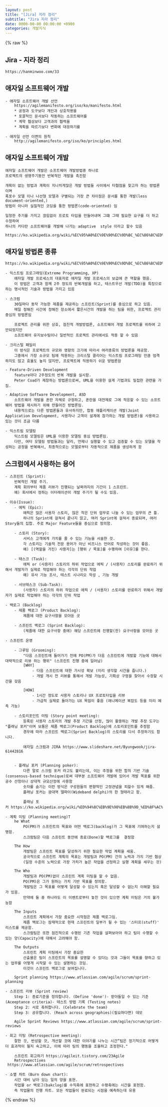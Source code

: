 ```yaml
---  
layout: post  
title: "[Jira] 지라 정리"  
subtitle: "Jira 지라 정리"  
date: 0000-00-00 00:00:00 +0900  
categories: 개발지식  
---  
```

{% raw %}  
## Jira -  지라 정리  
	https://hanminwoo.com/33  
## 애자일 소프트웨어 개발  
	- 애자일 소프트웨어 개발 선언  
		https://agilemanifesto.org/iso/ko/manifesto.html  
		* 공정과 도구보다 개인과 상호작용을  
		* 포괄적인 문서보다 작동하는 소프트웨어를  
		* 계약 협상보다 고객과의 협력을  
		* 계획을 따르기보다 변화에 대응하기를  
  
	- 애자일 선언 이면의 원칙  
		http://agilemanifesto.org/iso/ko/principles.html  
  
## 애자일 소프트웨어 개발  
	애자일 소프트웨어 개발은 소프트웨어 개발방법중 하나로  
	프로젝트의 생명주기동안 반복적인 개발을 촉진함  
  
	개획이 없는 방법과 계획이 지나치게많은 개발 방법들 사이에서 타협점을 찾고자 하는 방법론이며  
	폭포수 모델 이나 나선형 모델과 구별되는 가장 큰 차이점은 문서를 통한 개발(less document-oriented,)  
	방법이 아니라 실질적인 코딩을 통한 방법론(code-oriented) 임  
  
	일정한 주기를 가지고 끊임없이 프로토 타입을 만들어내며 그떄 그때 필요한 요구를 더 하고 수정하여  
	하나의 커다란 소프트웨어를 개발해 나가는 adaptive  style 이라고 할수 있음  
  
	https://ko.wikipedia.org/wiki/%EC%95%A0%EC%9E%90%EC%9D%BC_%EC%86%8C%ED%94%84%ED%8A%B8%EC%9B%A8%EC%96%B4_%EA%B0%9C%EB%B0%9C  
  
## 애자일 방법론 종류  
	https://ko.wikipedia.org/wiki/%EC%95%A0%EC%9E%90%EC%9D%BC_%EC%86%8C%ED%94%84%ED%8A%B8%EC%9B%A8%EC%96%B4_%EA%B0%9C%EB%B0%9C  
  
	- 익스트림 프로그래밍(Extreme Programming, XP)  
		애자일 개발 프로세스의 대표자로 애자일 개발 프로세스의 보급에 큰 역할을 했음.  
		이 방법은 고객과 함께 2주 정도의 반복개발을 하고, 테스트우선 개발(TDD)을 특징으로 하는 명시적인 기술과 방법을 가지고 있음  
  
	- 스크럼  
		30일마다 동작 가능한 제품을 제공하는 스프린트(Sprint)를 중심으로 하고 있음.  
		매일 정해진 시간에 정해진 장소에서 짧은시간의 개발을 하는 팀을 위한, 프로젝트 관리 중심의 방법론임  
  
		프로젝트 관리를 위한 상호, 점진적 개발방법론, 소프트웨어 개발 프로젝트를 위하여 고안되었지만  
		소프트웨어 유지보수팀이나 일반적인 프로젝트 관리에서도 적용 할 수 있음  
  
	- 크리스털 패밀리  
		이 방식은 프로젝트의 규모와 영향의 크기에 따라서 여러종류의 방법론을 제공함.  
		그중에서 가장 소규모 팀에 적용하는 크리스털 클리어는 익스트림 프로그래밍 만큼 엄격하지도 않고 효율도 높지 않지만, 프로젝트에 적용하기 쉬운 방법론암  
  
	- Feature-Driven Development  
		feature마다 2주정도의 반복 개발을 실시함.  
		Peter Coad가 제창하는 방법론으로써, UML을 이용한 설계 기법과도 밀접한 관련을 가짐.  
  
	- Adaptive Software Development, ASD  
		소프트웨어 개발을 혼란 자체로 규정하고, 혼란을 대전제로 그에 적응할 수 있는 소프트웨어 방법을 제시하기 위해 만들어진 방법론임.  
		내용적으로는 다른 방법론들과 유사하지만, 합동 애플리케이션 개발(Joint Application Development, 사용자나 고객이 설계에 참가하는 개발 방법론)을 사용하고 있는 것이 조금 다름  
  
	- 익스트림 모델링  
		익스트림 모델링은 UML을 이용한 모델링 중심 방법론임.  
		다만, 여타 모델링 방법들과는 달리, 언제나 실행할 수 있고 검증할 수 있는 모델을 작성하는 공정을 반복해서, 최종적으로는 모델로부터 자동적으로 제품을 생성하게 함  
  
## 스크럼에서 사용하는 용어  
  
	- 스프린트 (Sprint):  
		반복적인 개발 주기.  
		계획 회의부터 제품 리뷰가 진행되는 날짜까지의 기간이 1 스프린트.  
		예) 회사에서 정하는 이터레이션이 개발 주기가 될 수도 있음.  
  
	- 이슈(Issue):  
		- 에픽 (Epic):  
			에픽은 많은 사용자 스토리, 많은 작은 단위 업무로 나눌 수 있는 업무의 큰 틀.  
			하나의 Sprint에 걸쳐서 끝나지 않고, 여러 Sprint에 걸쳐서 종료되며, 여러 Story들의 집합. 주로 Major Feature들을 중심으로 정의함.  
  
		- 스토리 (Story):  
			서비스 고객에게 가치를 줄 수 있는 기능을 서술한 것.  
			각 스토리는 기술적 전문 용어가 아닌 비즈니스 언어로 작성하는 것이 좋음.  
			예) [(역할을 가진) 사용자]는 [행위 / 목표]를 수행하여 [이유]를 한다.  
  
		- 태스크 (Task):   
			에픽 or (사용자) 스토리의 하위 작업으로 에픽 / (사용자) 스토리를 완료하기 위해서 개발자가 실제로 작업해야 하는 각각의 단위 작업  
			예) 유사 기능 조사, 테스트 시나리오 작성 , 기능 개발  
  
		- 서브태스크 (Sub-Task):  
			(사용자) 스토리의 하위 작업으로 에픽 / (사용자) 스토리를 완료하기 위해서 개발자가 실제로 작업해야 하는 각각의 단위 작업  
  
	- 백로그 (Backlog)  
		- 제품 백로그 (Product Backlog):  
			제품에 대한 요구사항을 모아둔 곳  
  
		- 스프린트 백로그 (Sprint Backlog):  
			(제품에 대한 요구사항 중에) 해당 스프린트에 진행할(한) 요구사항을 모아둔 곳  
  
	- 스프린트 운영  
  
		- 그루밍 (Grooming):  
			"다음 스프린트에 들어가기 전에 PO(PM)가 다음 스프린트에 개발할 기능에 대해서 대략적으로 리뷰 하는 행위" (스프린트 진행 중에 일어남)  
			[WHY]  
				- 다음 스프린트에 대한 가시성 확보 (미리 생각할 시간을 줍니다.)  
				- 개발 개시 전 리뷰를 통해서 개발 가능성, 기획상 구멍을 찾아서 수정할 시간을 갖음  
  
			[HOW]  
				- 1시간 정도로 사용자 스토리나 UX 프로토타입을 리뷰  
				- 가급적 실제로 돌아가는 UX 목업이 좋음 (애니메이션 복잡도 등을 미리 예측 가능)  
  
		- 스토리포인트 미팅 (Story point meeting):   
			등록된 사용자 스토리의 개발 추정 기간을 산정, 많이 활용하는 개발 추정 도구는 "플래닝 포커"이며 보통은 제품 백로그(Product Backlog)에 스토리포인트를 추정함  
			경우에 따라 스프린트 백로그(Sprint Backlog)의 스토리를 다시 추정하기도 합니다.  
  
			애자일 스크럼과 JIRA https://www.slideshare.net/Byungwook/jira-61442816  
		   
  
		- 플래닝 포커 (Planning poker):   
			다른 말로 스크럼 포커 라고도 불리는데, 이는 추정을 위한 합의 기반 기술(consensus-based technique)로써 대부분 소프트웨어 개발에 있어서 개발 목표를 위한 공수 산정이나 상대적 규모산정에 사용함  
			숫자를 숨기는 이런 방식은 구성원들의 편향적인 고정관념을 피할수 있게 해줌.  
			플래닝 포커는 광대역 델파이(Wideband delphi)의 한 형태라고 함.  
  
			플래닝 포커 https://ko.wikipedia.org/wiki/%ED%94%8C%EB%9E%98%EB%8B%9D_%ED%8F%AC%EC%BB%A4  
  
	- 계획 미팅 (Planning meeting)T  
		he What  
			PO(PM)가 스프린트의 목표와 어떤 백로그(backlog)가 그 목표에 기여하는지 설명함.  
			스크럼팀은 다음 스프린트 동안에 종료(Done)할 백로그를  결정함  
  
		The How  
			개발팀은 스프린트 목표를 달성하기 위한 필요한 작업 계획을 세움.  
			궁극적으로 스프린트 계획의 목표는 개발팀과 PO(PM) 간의 노력과 가치 기반 협상  
			(일정 수준의 노력으로 가장 가치가 높은 작업을 선정하고 실행 계획을 세우는 것)  
  
		The Who  
			개발팀과 PO(PM)없이 스프린트 계획 미팅을 할 수 없음.  
			PO(PM)은 그가 원하는 가치 기반 목표를 정의함.  
			개발팀은 그 목표를 어떻게 달성할 수 있는지 혹은 달성할 수 없는지 이해할 필요가 있음.  
			만약에 둘 중 하나라도 이 이벤트로부터 놓친 것이 있으면 계획 미팅은 거의 불가능함  
  
		The Inputs  
			스프린트 계획에서 가장 중요한 시작점은 제품 백로그임.  
			제품 백로그는 잠재적으로 현재 스프린트의 일부가 될 수 있는 '스터프(stuff)' 리스트를 제공함.  
			스크럼팀은 또한 점진적으로 수행된 기존 작업을 살펴보아야 하고 팀이 수행할 수 있는 양(Capacity)에 대해서 고려해야 함.  
  
		The Outputs  
			스프린트 계획 미팅에서 가장 중요한  
			산출물은 팀이 스프린트의 목표를 설명할 수 있다는 것과 그들이 목표를 향하고 있는 업무를 어떻게 시작할 수 있는 설명하는 것임.  
			이것이 스프린트 백로그로 보여집니다.  
  
		Sprint planning https://www.atlassian.com/agile/scrum/sprint-planning  
  
	- 스프린트 리뷰 (Sprint review)  
		Step 1: 종료기준을 정의합니다. (Define 'done')- 받아들일 수 있는 기준 (Aceeptance criteria)- 테스트 방법 기록 (Testing notes)  
		Step 2: 서로 축하합니다. (Celebrate the team)  
		Step 3: 공유합니다. (Reach across geographies)(필요하다면) 데모  
  
		Agile Sprint Reviews https://www.atlassian.com/agile/scrum/sprint-reviews  
  
	- 회고 미팅 (Retrospective meeting):  
		잘한 것, 반성할 것, 개선할 것에 대한 이야기를 나누는 시간“팀은 정기적으로 어떻게 더 효과적이 될지 숙고하고, 이에 따라 팀의 행동을 조율하고 조정한다."  
  
		스프린트 회고하기 https://agileit.tistory.com/23Agile  
		Retrospectives  https://www.atlassian.com/agile/scrum/retrospectives  
  
	- 소멸 차트 (Burn down chart):   
		시간 대비 남아 있는 일의 양을 표현.  
		작업물 or 백로그(bakclog)를 수직축에 표현하고 수평축에는 시간을 표현함.  
		즉 작업물의 진행 차트. 모든 작업들이 완료되는 시점을 예측하는데 유용  
{% endraw %}